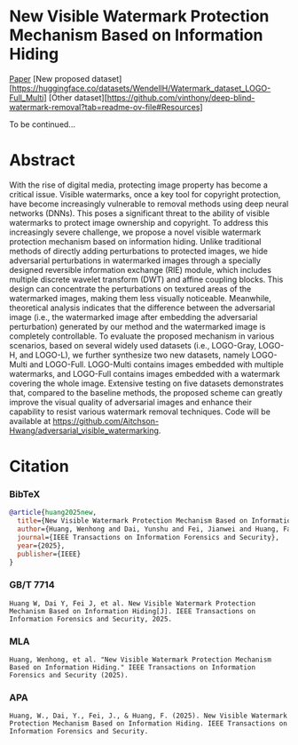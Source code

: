 # New Visible Watermark Protection Mechanism Based on Information Hiding

[Paper](https://ieeexplore.ieee.org/document/11095771)  [New proposed dataset][https://huggingface.co/datasets/WendellH/Watermark_dataset_LOGO-Full_Multi] [Other dataset][https://github.com/vinthony/deep-blind-watermark-removal?tab=readme-ov-file#Resources]

To be continued...

# Abstract
With the rise of digital media, protecting image property has become a critical issue. Visible watermarks, once a key tool for copyright protection, have become increasingly vulnerable to removal methods using deep neural networks (DNNs). This poses a significant threat to the ability of visible watermarks to protect image ownership and copyright. To address this increasingly severe challenge, we propose a novel visible watermark protection mechanism based on information hiding. Unlike traditional methods of directly adding perturbations to protected images, we hide adversarial perturbations in watermarked images through a specially designed reversible information exchange (RIE) module, which includes multiple discrete wavelet transform (DWT) and affine coupling blocks. This design can concentrate the perturbations on textured areas of the watermarked images, making them less visually noticeable. Meanwhile, theoretical analysis indicates that the difference between the adversarial image (i.e., the watermarked image after embedding the adversarial perturbation) generated by our method and the watermarked image is completely controllable. To evaluate the proposed mechanism in various scenarios, based on several widely used datasets (i.e., LOGO-Gray, LOGO-H, and LOGO-L), we further synthesize two new datasets, namely LOGO-Multi and LOGO-Full. LOGO-Multi contains images embedded with multiple watermarks, and LOGO-Full contains images embedded with a watermark covering the whole image. Extensive testing on five datasets demonstrates that, compared to the baseline methods, the proposed scheme can greatly improve the visual quality of adversarial images and enhance their capability to resist various watermark removal techniques. Code will be available at https://github.com/Aitchson-Hwang/adversarial_visible_watermarking.

# Citation
### BibTeX
```bibtex
@article{huang2025new,
  title={New Visible Watermark Protection Mechanism Based on Information Hiding},
  author={Huang, Wenhong and Dai, Yunshu and Fei, Jianwei and Huang, Fangjun},
  journal={IEEE Transactions on Information Forensics and Security},
  year={2025},
  publisher={IEEE}
}
```

### GB/T 7714
```
Huang W, Dai Y, Fei J, et al. New Visible Watermark Protection Mechanism Based on Information Hiding[J]. IEEE Transactions on Information Forensics and Security, 2025.
```

### MLA
```
Huang, Wenhong, et al. "New Visible Watermark Protection Mechanism Based on Information Hiding." IEEE Transactions on Information Forensics and Security (2025).
```

### APA
```
Huang, W., Dai, Y., Fei, J., & Huang, F. (2025). New Visible Watermark Protection Mechanism Based on Information Hiding. IEEE Transactions on Information Forensics and Security.
```
